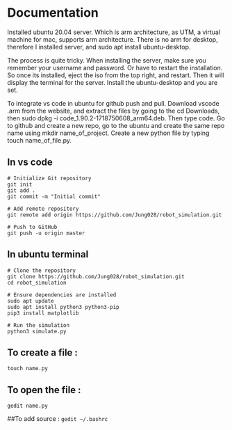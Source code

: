 # Documentation 

Installed ubuntu 20.04 server. Which is arm architecture, as UTM, a virtual machine for mac, supports arm architecture. There is no arm for desktop, therefore I installed server, and sudo apt install ubuntu-desktop. 

The process is quite tricky. When installing the server, make sure you remember your username and password. Or have to restart the installation. So once its installed, eject the iso from the top right, and restart. Then it will display the terminal for the server. Install the ubuntu-desktop and you are set. 

To integrate vs code in ubuntu for github push and pull. Download vscode .arm from the website, and extract the files by going to the cd Downloads, then sudo dpkg -i code_1.90.2-1718750608_arm64.deb. Then type code. Go to github and create a new repo, go to the ubuntu and create the same repo name using mkdir name_of_project. Create a new python file by typing touch name_of_file.py. 

## In vs code 
```
# Initialize Git repository
git init
git add .
git commit -m "Initial commit"

# Add remote repository
git remote add origin https://github.com/Jung028/robot_simulation.git

# Push to GitHub
git push -u origin master
```

## In ubuntu terminal 
```
# Clone the repository
git clone https://github.com/Jung028/robot_simulation.git
cd robot_simulation

# Ensure dependencies are installed
sudo apt update
sudo apt install python3 python3-pip
pip3 install matplotlib

# Run the simulation
python3 simulate.py
```

## To create a file : 
```touch name.py```

## To open the file : 
```gedit name.py```


##To add source : 
```gedit ~/.bashrc```
